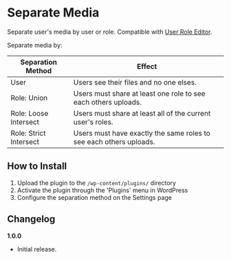 # Separate Media

Separate user's media by user or role. Compatible with [User Role Editor](https://wordpress.org/plugins/user-role-editor/).

Separate media by:

Separation Method | Effect
----------------- | ------
User | Users see their files and no one elses.
Role:  Union | Users must share at least one role to see each others uploads.
Role:  Loose Intersect | Users must share at least all of the current user's roles. 
Role:  Strict Intersect | Users must have exactly the same roles to see each others uploads. 

## How to Install

1. Upload the plugin to the `/wp-content/plugins/` directory
1. Activate the plugin through the 'Plugins' menu in WordPress
1. Configure the separation method on the Settings page

## Changelog

**1.0.0**
* Initial release.

